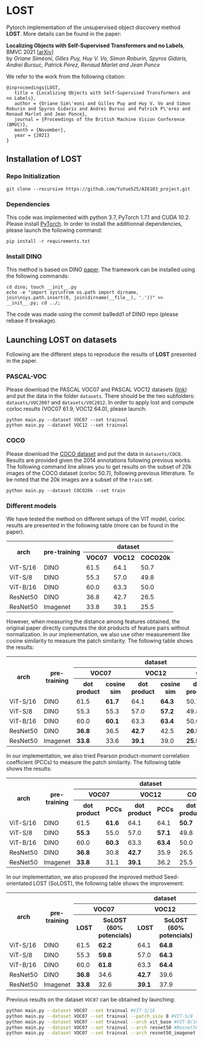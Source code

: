 # LOST 
Pytorch implementation of the unsupervised object discovery method **LOST**. More details can be found in the paper:

**Localizing Objects with Self-Supervised Transformers and no Labels**, BMVC 2021 [[arXiv](https://arxiv.org/abs/2109.14279)]  
by *Oriane Siméoni, Gilles Puy, Huy V. Vo, Simon Roburin, Spyros Gidaris, Andrei Bursuc, Patrick Pérez, Renaud Marlet and Jean Ponce*

We refer to the work from the following citation:


```
@inproceedings{LOST,
   title = {Localizing Objects with Self-Supervised Transformers and no Labels},
   author = {Oriane Sim\'eoni and Gilles Puy and Huy V. Vo and Simon Roburin and Spyros Gidaris and Andrei Bursuc and Patrick P\'erez and Renaud Marlet and Jean Ponce},
   journal = {Proceedings of the British Machine Vision Conference (BMVC)},
   month = {November},
   year = {2021}
}
```

## Installation of LOST

### Repo Initialization

```
git clone --recursive https://github.com/YuYue525/AI6103_project.git
```

### Dependencies

This code was implemented with python 3.7, PyTorch 1.7.1 and CUDA 10.2. Please install [PyTorch](https://pytorch.org/). In order to install the additionnal dependencies, please launch the following command:

```
pip install -r requirements.txt
```

### Install DINO
This method is based on DINO [paper](https://arxiv.org/pdf/2104.14294.pdf). The framework can be installed using the following commands:
```
cd dino; touch __init__.py
echo -e "import sys\nfrom os.path import dirname, join\nsys.path.insert(0, join(dirname(__file__), '.'))" >> __init__.py; cd ../;
```

The code was made using the commit ba9edd1 of DINO repo (please rebase if breakage).

## Launching LOST on datasets
Following are the different steps to reproduce the results of **LOST** presented in the paper. 

### PASCAL-VOC
Please download the PASCAL VOC07 and PASCAL VOC12 datasets ([link](http://host.robots.ox.ac.uk/pascal/VOC/)) and put the data in the folder `datasets`. There should be the two subfolders: `datasets/VOC2007` and `datasets/VOC2012`. In order to apply lost and compute corloc results (VOC07 61.9, VOC12 64.0), please launch:
```
python main.py --dataset VOC07 --set trainval
python main.py --dataset VOC12 --set trainval
```

### COCO
Please download the [COCO dataset](https://cocodataset.org/#home) and put the data in  `datasets/COCO`. Results are provided given the 2014 annotations following previous works. The following command line allows you to get results on the subset of 20k images of the COCO dataset (corloc 50.7), following previous litterature. To be noted that the 20k images are a subset of the `train` set.
```
python main.py --dataset COCO20k --set train
```

### Different models
We have tested the method on different setups of the VIT model, corloc results are presented in the following table (more can be found in the paper). 

<table>
  <tr>
    <th rowspan="2">arch</th>
    <th rowspan="2">pre-training</th>
    <th colspan="3">dataset</th>
  </tr>
  <tr>
    <th>VOC07</th>
    <th>VOC12</th>
    <th>COCO20k</th>
  </tr>
  <tr>
    <td>ViT-S/16</td>
    <td>DINO</td>
    <td>61.5</td>
    <td>64.1</td>
    <td>50.7</td>
  <tr>
  <tr>
    <td>ViT-S/8</td>
    <td>DINO</td>
    <td>55.3</td>
    <td>57.0</td>
    <td>49.8</td>
  <tr>
  <tr>
    <td>ViT-B/16</td>
    <td>DINO</td>
    <td>60.0</td>
    <td>63.3</td>
    <td>50.0</td>
  <tr>
  <tr>
    <td>ResNet50</td>
    <td>DINO</td>
    <td>36.8</td>
    <td>42.7</td>
    <td>26.5</td>
  <tr>
  <tr>
    <td>ResNet50</td>
    <td>Imagenet</td>
    <td>33.8</td>
    <td>39.1</td>
    <td>25.5</td>
  <tr>
</table>

However, when measuring the distance among features obtained, the original paper directly computes the dot products of feature pairs without normalization. In our implementation, we also use other measurement like cosine similarity to measure the patch similarity. The following table shows the results:

<table>
  <tr>
    <th rowspan="3">arch</th>
    <th rowspan="3">pre-training</th>
    <th colspan="6">dataset</th>
  </tr>
  <tr>
    <th colspan="2">VOC07</th>
    <th colspan="2">VOC12</th>
    <th colspan="2">COCO20k</th>
  </tr>
   <tr>
    <th>dot product</th>
    <th>cosine sim</th>
    <th>dot product</th>
    <th>cosine sim</th>
    <th>dot product</th>
    <th>cosine sim</th>
  </tr>
  <tr>
    <td>ViT-S/16</td>
    <td>DINO</td>
    <td>61.5</td>
    <td><B>61.7</td>
    <td>64.1</td>
    <td><B>64.3</td>
    <td>50.7</td>
    <td>50.7</td>
  <tr>
  <tr>
    <td>ViT-S/8</td>
    <td>DINO</td>
    <td>55.3</td>
    <td>55.3</td>
    <td>57.0</td>
    <td><B>57.2</td>
    <td>49.8</td>
    <td><B>49.9</td>
  <tr>
  <tr>
    <td>ViT-B/16</td>
    <td>DINO</td>
    <td>60.0</td>
    <td><B>60.1</td>
    <td>63.3</td>
    <td><B>63.4</td>
    <td>50.0</td>
    <td>50.0</td>
  <tr>
  <tr>
    <td>ResNet50</td>
    <td>DINO</td>
    <td><B>36.8</td>
    <td>36.5</td>
    <td><B>42.7</td>
    <td>42.5</td>
    <td><B>26.5</td>
    <td>26.4</td>
  <tr>
  <tr>
    <td>ResNet50</td>
    <td>Imagenet</td>
    <td><B>33.8</td>
    <td>33.6</td>
    <td><B>39.1</td>
    <td>39.0</td>
    <td><B>25.5</td>
    <td>25.4</td>
  <tr>
</table>

In our implementation, we also tried Pearson product-moment correlation coefficient (PCCs) to measure the patch similarity. The following table shows the results:

<table>
  <tr>
    <th rowspan="3">arch</th>
    <th rowspan="3">pre-training</th>
    <th colspan="6">dataset</th>
  </tr>
  <tr>
    <th colspan="2">VOC07</th>
    <th colspan="2">VOC12</th>
    <th colspan="2">COCO20k</th>
  </tr>
   <tr>
    <th>dot product</th>
    <th>PCCs</th>
    <th>dot product</th>
    <th>PCCs</th>
    <th>dot product</th>
    <th>PCCs</th>
  </tr>
  <tr>
    <td>ViT-S/16</td>
    <td>DINO</td>
    <td>61.5</td>
    <td><B>61.6</td>
    <td>64.1</td>
    <td>64.1</td>
    <td><B>50.7</td>
    <td>50.6</td>
  <tr>
  <tr>
    <td>ViT-S/8</td>
    <td>DINO</td>
    <td><B>55.3</td>
    <td>55.0</td>
    <td>57.0</td>
    <td><B>57.1</td>
    <td>49.8</td>
    <td>49.8</td>
  <tr>
  <tr>
    <td>ViT-B/16</td>
    <td>DINO</td>
    <td>60.0</td>
    <td><B>60.3</td>
    <td>63.3</td>
    <td><B>63.4</td>
    <td>50.0</td>
    <td><B>50.3</td>
  <tr>
  <tr>
    <td>ResNet50</td>
    <td>DINO</td>
    <td><B>36.8</td>
    <td>30.8</td>
    <td><B>42.7</td>
    <td>35.9</td>
    <td>26.5</td>
    <td>26.5</td>
  <tr>
  <tr>
    <td>ResNet50</td>
    <td>Imagenet</td>
    <td><B>33.8</td>
    <td>31.1</td>
    <td><B>39.1</td>
    <td>36.2</td>
    <td>25.5</td>
    <td>25.5</td>
  <tr>
</table>
     
In our implementation, we also proposed the improved method Seed-orientated LOST (SoLOST), the following table shows the improvement:
     
<table>
  <tr>
    <th rowspan="3">arch</th>
    <th rowspan="3">pre-training</th>
    <th colspan="6">dataset</th>
  </tr>
  <tr>
    <th colspan="2">VOC07</th>
    <th colspan="2">VOC12</th>
    <th colspan="2">COCO20k</th>
  </tr>
   <tr>
    <th>LOST</th>
    <th>SoLOST (60% potencials)</th>
    <th>LOST</th>
    <th>SoLOST (60% potencials)</th>
    <th>LOST</th>
    <th>SoLOST (50% potencials)</th>
  </tr>
  <tr>
    <td>ViT-S/16</td>
    <td>DINO</td>
    <td>61.5</td>
    <td><B>62.2</td>
    <td>64.1</td>
    <td><B>64.8</td>
    <td>50.7</td>
    <td><B>52.2</td>
  <tr>
  <tr>
    <td>ViT-S/8</td>
    <td>DINO</td>
    <td>55.3</td>
    <td><B>59.8</td>
    <td>57.0</td>
    <td><B>64.3</td>
    <td>49.8</td>
    <td><B>51.1</td>
  <tr>
  <tr>
    <td>ViT-B/16</td>
    <td>DINO</td>
    <td>60.0</td>
    <td><B>61.8</td>
    <td>63.3</td>
    <td><B>64.4</td>
    <td>50.0</td>
    <td><B>52.0</td>
  <tr>
  <tr>
    <td>ResNet50</td>
    <td>DINO</td>
    <td><B>36.8</td>
    <td>34.6</td>
    <td><B>42.7</td>
    <td>39.6</td>
    <td><B>26.5</td>
    <td>24.8</td>
  <tr>
  <tr>
    <td>ResNet50</td>
    <td>Imagenet</td>
    <td><B>33.8</td>
    <td>32.6</td>
    <td><B>39.1</td>
    <td>37.9</td>
    <td><B>25.5</td>
    <td>24.7</td>
  <tr>
</table>

Previous results on the dataset `VOC07` can be obtained by launching: 
```bash
python main.py --dataset VOC07 --set trainval #VIT-S/16
python main.py --dataset VOC07 --set trainval --patch_size 8 #VIT-S/8
python main.py --dataset VOC07 --set trainval --arch vit_base #VIT-B/16
python main.py --dataset VOC07 --set trainval --arch resnet50 #Resnet50/DINO
python main.py --dataset VOC07 --set trainval --arch resnet50_imagenet #Resnet50/imagenet
```
